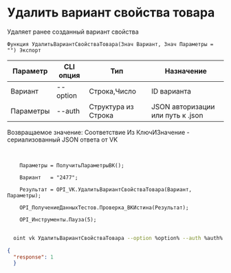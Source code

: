 ﻿---
sidebar_position: 7
---

# Удалить вариант свойства товара
 Удаляет ранее созданный вариант свойства



`Функция УдалитьВариантСвойстваТовара(Знач Вариант, Знач Параметры = "") Экспорт`

  | Параметр | CLI опция | Тип | Назначение |
  |-|-|-|-|
  | Вариант | --option | Строка,Число | ID варианта |
  | Параметры | --auth | Структура из Строка | JSON авторизации или путь к .json |

  
  Возвращаемое значение:   Соответствие Из КлючИЗначение - сериализованный JSON ответа от VK

<br/>




```bsl title="Пример кода"
    Параметры = ПолучитьПараметрыВК();

    Вариант   = "2477";

    Результат = OPI_VK.УдалитьВариантСвойстваТовара(Вариант, Параметры);

    OPI_ПолучениеДанныхТестов.Проверка_ВКИстина(Результат);

    OPI_Инструменты.Пауза(5);
```



```sh title="Пример команды CLI"
    
  oint vk УдалитьВариантСвойстваТовара --option %option% --auth %auth%

```

```json title="Результат"
{
  "response": 1
  }
```
